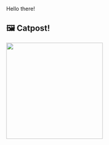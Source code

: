 Hello there!



## 🖼️ Catpost!

<sub>
    <img src="https://cdn2.thecatapi.com/images/a1r.jpg" height="256">
</sub>

